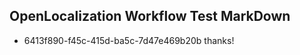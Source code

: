 ## OpenLocalization Workflow Test MarkDown
* 6413f890-f45c-415d-ba5c-7d47e469b20b thanks!

<!--HONumber=Nov16_HO1-->


